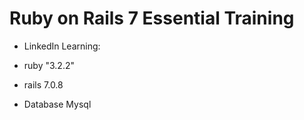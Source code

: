 # Ruby on Rails 7 Essential Training

* LinkedIn Learning:

* ruby "3.2.2"

* rails 7.0.8

* Database Mysql